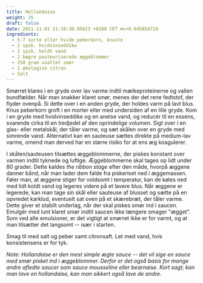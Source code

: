 ```yaml
---
title: Hollandaise
weight: 35
draft: false
date: 2021-11-01 21:10:30.95623 +0100 CET m=+0.045854710
ingredients:
  - 5-7 sorte eller hvide peberkorn, knuste
  - 2 spsk. hvidvinseddike
  - 2 spsk. koldt vand
  - 2 bægre pasteuriserede æggeblommer
  - 250 gram usaltet smør
  - 1 økologisk citron
  - Salt
---
```




Smørret klares i en gryde over lav varme indtil mælkeproteinerne og
vallen bundfælder. Når man snakker klaret smør, menes der det rene
fedtstof, der flyder ovenpå. Si dette over i en anden gryde, der holdes
varm på lavt blus. Knus peberkorn groft i en morter eller med undersiden
af en lille gryde. Kom i en gryde med hvidvinseddike og en anelse vand,
og reducér til en essens, svarende cirka til en tredjedel af den
oprindelige volumen. Sigt over i en glas- eller metalskål, der tåler
varme, og sæt skålen over en gryde med simrende vand. Alternativt kan en
sauteuse sættes direkte på medium-lav varme, omend man derved har en
større risiko for at ens æg koagulerer.

I skålen/sauteusen tilsættes æggeblommerne, der piskes konstant over
varmen indtil tyknede og luftige. Æggeblommerne skal tages op lidt under
80 grader. Dette kaldes *the ribbon stage* efter den måde, hvorpå æggene
danner bånd, når man lader dem falde fra piskeriset ned i æggemassen.
Føler man, at æggene stiger for voldsomt i temperatur, kan de køles ned
med lidt koldt vand og legeres videre på et lavere blus. Når æggene er
legerede, kan man tage sin skål eller sauteuse af blusset og sætte på en
opvredet karklud, eventuelt sat oven på et skærebræt, der tåler varme.
Dette giver et stabilt underlag, når der skal piskes smør ind i saucen.
Emulgér med lunt klaret smør indtil saucen ikke længere smager "ægget".
Som ved alle emulsioner, er det vigtigt at smørret ikke er for varmt, og
at man tilsætter det langsomt -- især i starten.

Smag til med salt og peber samt citronsaft. Let med vand, hvis
konsistensens er for tyk.

*Note: Hollandaise er den mest simple ægte sauce -- det vil sige en
sauce med smør pisket ind i æggeblommer. Derfor er det også basis for
mange andre afledte saucer som sauce mousseline eller bearnaise. Kort
sagt; kan man lave en hollandaise, kan man sikkert også lave de andre.*

